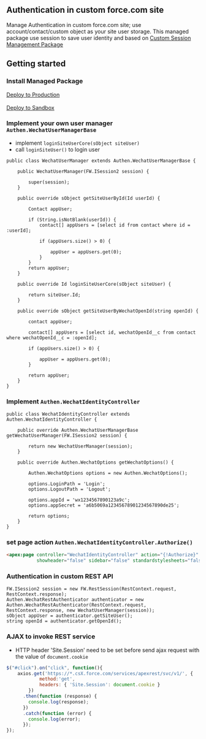 ## Authentication in custom force.com site

Manage Authentication in custom force.com site; use account/contact/custom object as your site user storage.
This managed package use session to save user identity and based on <a href="https://session.sfdev.cn" target="_blank">Custom Session Management Package</a>

## Getting started

### Install Managed Package
<a href="https://login.salesforce.com/packaging/installPackage.apexp?p0=04t7F000000ZeWc" target="_blank">
  Deploy to Production
</a>
<br /><br />
<a href="https://test.salesforce.com/packaging/installPackage.apexp?p0=04t7F000000ZeWc" target="_blank">
  Deploy to Sandbox
</a>

### Implement your own user manager `Authen.WechatUserManagerBase`
* implement `loginSiteUserCore(sObject siteUser)`
* call `loginSiteUser()` to login user
```APEX
public class WechatUserManager extends Authen.WechatUserManagerBase {

	public WechatUserManager(FW.ISession2 session) {

		super(session);
	}

	public override sObject getSiteUserById(Id userId) {

		Contact appUser;

		if (String.isNotBlank(userId)) {
			contact[] appUsers = [select id from contact where id = :userId];

			if (appUsers.size() > 0) {

				appUser = appUsers.get(0);
			}
		}
		return appUser;
	}

	public override Id loginSiteUserCore(sObject siteUser) {

		return siteUser.Id;
	}

	public override sObject getSiteUserByWechatOpenId(string openId) {

		contact appUser;

		contact[] appUsers = [select id, wechatOpenId__c from contact where wechatOpenId__c = :openId];

		if (appUsers.size() > 0) {

			appUser = appUsers.get(0);
		}

		return appUser;
	}
}
```
### Implement `Authen.WechatIdentityController`
```APEX
public class WechatIdentityController extends Authen.WechatIdentityController {

	public override Authen.WechatUserManagerBase getWechatUserManager(FW.ISession2 session) {

		return new WechatUserManager(session);
	}

	public override Authen.WechatOptions getWechatOptions() {

		Authen.WechatOptions options = new Authen.WechatOptions();

		options.LoginPath = 'Login';
		options.LogoutPath = 'Logout';

		options.appId = 'wx1234567890123a9c';
		options.appSecret = 'a6b5069a12345678901234567890de25';

		return options;
	}
}
```
### set page action `Authen.WechatIdentityController.Authorize()`
```HTML
<apex:page controller="WechatIdentityController" action="{!Authorize}" doctype="html-5.0" applyhtmltag="false" applybodytag="false"
           showheader="false" sidebar="false" standardstylesheets="false">
```
### Authentication in custom REST API
```APEX
FW.ISession2 session = new FW.RestSession(RestContext.request, RestContext.response);
Authen.WechatRestAuthenticator authenticator = new Authen.WechatRestAuthenticator(RestContext.request, RestContext.response, new WechatUserManager(session));
sObject appUser = authenticator.getSiteUser();
string openId = authenticator.getOpenId();
```
### AJAX to invoke REST service
* HTTP header 'Site.Session' need to be set before send ajax request with the value of `document.cookie`
```JAVASCRIPT
$("#click").on("click", function(){
    axios.get('https://*.csX.force.com/services/apexrest/svc/v1/', {
            method:'get',
            headers: { 'Site.Session': document.cookie }
        })
      .then(function (response) {
        console.log(response);
      })
      .catch(function (error) {
        console.log(error);
      });
});
```
